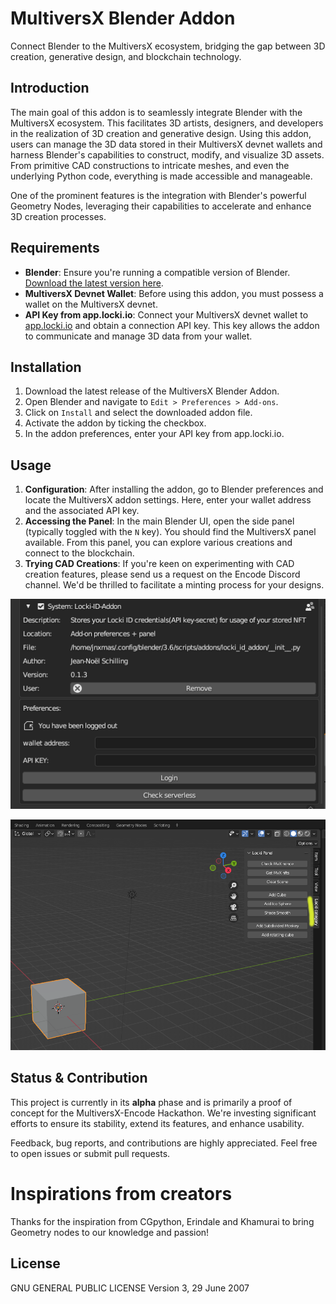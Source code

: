 # MultiversX Blender Addon

Connect Blender to the MultiversX ecosystem, bridging the gap between 3D creation, generative design, and blockchain technology. 

## Introduction

The main goal of this addon is to seamlessly integrate Blender with the MultiversX ecosystem. This facilitates 3D artists, designers, and developers in the realization of 3D creation and generative design. Using this addon, users can manage the 3D data stored in their MultiversX devnet wallets and harness Blender's capabilities to construct, modify, and visualize 3D assets. From primitive CAD constructions to intricate meshes, and even the underlying Python code, everything is made accessible and manageable.

One of the prominent features is the integration with Blender's powerful Geometry Nodes, leveraging their capabilities to accelerate and enhance 3D creation processes.

## Requirements

- **Blender**: Ensure you're running a compatible version of Blender. [Download the latest version here](https://www.blender.org/download/).
- **MultiversX Devnet Wallet**: Before using this addon, you must possess a wallet on the MultiversX devnet.
- **API Key from app.locki.io**: Connect your MultiversX devnet wallet to [app.locki.io](https://app.locki.io) and obtain a connection API key. This key allows the addon to communicate and manage 3D data from your wallet.

## Installation

1. Download the latest release of the MultiversX Blender Addon.
2. Open Blender and navigate to `Edit > Preferences > Add-ons`.
3. Click on `Install` and select the downloaded addon file.
4. Activate the addon by ticking the checkbox.
5. In the addon preferences, enter your API key from app.locki.io.

## Usage

1. **Configuration**: After installing the addon, go to Blender preferences and locate the MultiversX addon settings. Here, enter your wallet address and the associated API key.
2. **Accessing the Panel**: In the main Blender UI, open the side panel (typically toggled with the `N` key). You should find the MultiversX panel available. From this panel, you can explore various creations and connect to the blockchain.
3. **Trying CAD Creations**: If you're keen on experimenting with CAD creation features, please send us a request on the Encode Discord channel. We'd be thrilled to facilitate a minting process for your designs.

![Enter your API KEY](images/enterapikey.png)

![Step2_Image](images/openpanel.png)

## Status & Contribution

This project is currently in its **alpha** phase and is primarily a proof of concept for the MultiversX-Encode Hackathon. We're investing significant efforts to ensure its stability, extend its features, and enhance usability.

Feedback, bug reports, and contributions are highly appreciated. Feel free to open issues or submit pull requests.

# Inspirations from creators 

Thanks for the inspiration from CGpython, Erindale and Khamurai to bring Geometry nodes to our knowledge and passion! 

## License

GNU GENERAL PUBLIC LICENSE Version 3, 29 June 2007